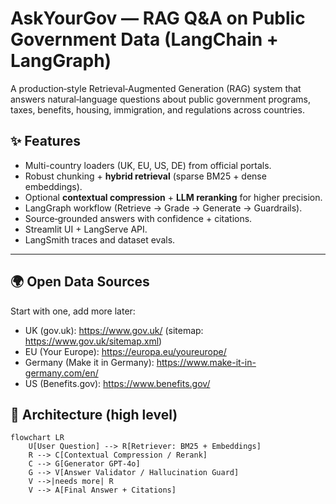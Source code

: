 # AskYourGov — RAG Q&A on Public Government Data (LangChain + LangGraph)

A production‑style Retrieval‑Augmented Generation (RAG) system that answers natural‑language questions about public government programs, taxes, benefits, housing, immigration, and regulations across countries.

## ✨ Features
- Multi-country loaders (UK, EU, US, DE) from official portals.
- Robust chunking + **hybrid retrieval** (sparse BM25 + dense embeddings).
- Optional **contextual compression** + **LLM reranking** for higher precision.
- LangGraph workflow (Retrieve → Grade → Generate → Guardrails).
- Source‑grounded answers with confidence + citations.
- Streamlit UI + LangServe API.
- LangSmith traces and dataset evals.

---

## 🌍 Open Data Sources
Start with one, add more later:
- UK (gov.uk): https://www.gov.uk/  (sitemap: https://www.gov.uk/sitemap.xml)
- EU (Your Europe): https://europa.eu/youreurope/
- Germany (Make it in Germany): https://www.make-it-in-germany.com/en/
- US (Benefits.gov): https://www.benefits.gov/

## 🧱 Architecture (high level)

```mermaid
flowchart LR
    U[User Question] --> R[Retriever: BM25 + Embeddings]
    R --> C[Contextual Compression / Rerank]
    C --> G[Generator GPT-4o]
    G --> V[Answer Validator / Hallucination Guard]
    V -->|needs more| R
    V --> A[Final Answer + Citations]
```
